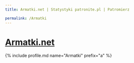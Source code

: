 ```yaml
---
title: Armatki.net | Statystyki patronite.pl | Patromierz

permalink: /Armatki
---
```


# [Armatki.net](https://patronite.pl/Armatki)

{% include profile.md name="Armatki" prefix="a" %}
